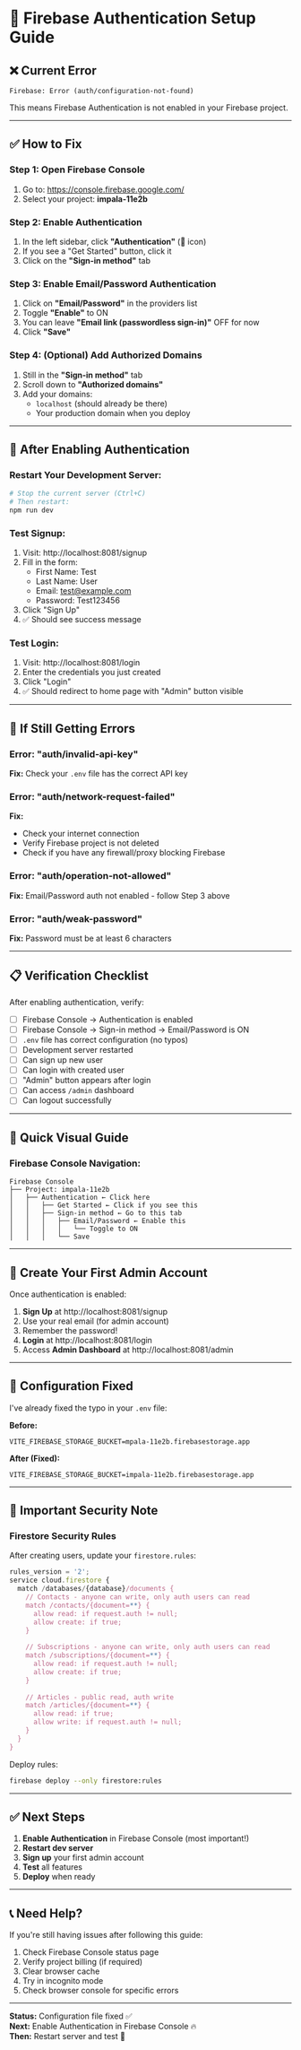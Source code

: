 # 🔧 Firebase Authentication Setup Guide

## ❌ Current Error

```
Firebase: Error (auth/configuration-not-found)
```

This means Firebase Authentication is not enabled in your Firebase project.

---

## ✅ How to Fix

### **Step 1: Open Firebase Console**

1. Go to: https://console.firebase.google.com/
2. Select your project: **impala-11e2b**

### **Step 2: Enable Authentication**

1. In the left sidebar, click **"Authentication"** (🔐 icon)
2. If you see a "Get Started" button, click it
3. Click on the **"Sign-in method"** tab

### **Step 3: Enable Email/Password Authentication**

1. Click on **"Email/Password"** in the providers list
2. Toggle **"Enable"** to ON
3. You can leave **"Email link (passwordless sign-in)"** OFF for now
4. Click **"Save"**

### **Step 4: (Optional) Add Authorized Domains**

1. Still in the **"Sign-in method"** tab
2. Scroll down to **"Authorized domains"**
3. Add your domains:
   - `localhost` (should already be there)
   - Your production domain when you deploy

---

## 🔄 After Enabling Authentication

### **Restart Your Development Server:**

```bash
# Stop the current server (Ctrl+C)
# Then restart:
npm run dev
```

### **Test Signup:**

1. Visit: http://localhost:8081/signup
2. Fill in the form:
   - First Name: Test
   - Last Name: User
   - Email: test@example.com
   - Password: Test123456
3. Click "Sign Up"
4. ✅ Should see success message

### **Test Login:**

1. Visit: http://localhost:8081/login
2. Enter the credentials you just created
3. Click "Login"
4. ✅ Should redirect to home page with "Admin" button visible

---

## 🐛 If Still Getting Errors

### **Error: "auth/invalid-api-key"**

**Fix:** Check your `.env` file has the correct API key

### **Error: "auth/network-request-failed"**

**Fix:** 
- Check your internet connection
- Verify Firebase project is not deleted
- Check if you have any firewall/proxy blocking Firebase

### **Error: "auth/operation-not-allowed"**

**Fix:** Email/Password auth not enabled - follow Step 3 above

### **Error: "auth/weak-password"**

**Fix:** Password must be at least 6 characters

---

## 📋 Verification Checklist

After enabling authentication, verify:

- [ ] Firebase Console → Authentication is enabled
- [ ] Firebase Console → Sign-in method → Email/Password is ON
- [ ] `.env` file has correct configuration (no typos)
- [ ] Development server restarted
- [ ] Can sign up new user
- [ ] Can login with created user
- [ ] "Admin" button appears after login
- [ ] Can access `/admin` dashboard
- [ ] Can logout successfully

---

## 🎯 Quick Visual Guide

### Firebase Console Navigation:

```
Firebase Console
├── Project: impala-11e2b
│   ├── Authentication ← Click here
│   │   ├── Get Started ← Click if you see this
│   │   ├── Sign-in method ← Go to this tab
│   │   │   ├── Email/Password ← Enable this
│   │   │   │   └── Toggle to ON
│   │   │   └── Save
```

---

## 🔐 Create Your First Admin Account

Once authentication is enabled:

1. **Sign Up** at http://localhost:8081/signup
2. Use your real email (for admin account)
3. Remember the password!
4. **Login** at http://localhost:8081/login
5. Access **Admin Dashboard** at http://localhost:8081/admin

---

## 📝 Configuration Fixed

I've already fixed the typo in your `.env` file:

**Before:**
```
VITE_FIREBASE_STORAGE_BUCKET=mpala-11e2b.firebasestorage.app
```

**After (Fixed):**
```
VITE_FIREBASE_STORAGE_BUCKET=impala-11e2b.firebasestorage.app
```

---

## 🚨 Important Security Note

### **Firestore Security Rules**

After creating users, update your `firestore.rules`:

```javascript
rules_version = '2';
service cloud.firestore {
  match /databases/{database}/documents {
    // Contacts - anyone can write, only auth users can read
    match /contacts/{document=**} {
      allow read: if request.auth != null;
      allow create: if true;
    }
    
    // Subscriptions - anyone can write, only auth users can read
    match /subscriptions/{document=**} {
      allow read: if request.auth != null;
      allow create: if true;
    }
    
    // Articles - public read, auth write
    match /articles/{document=**} {
      allow read: if true;
      allow write: if request.auth != null;
    }
  }
}
```

Deploy rules:
```bash
firebase deploy --only firestore:rules
```

---

## ✅ Next Steps

1. **Enable Authentication** in Firebase Console (most important!)
2. **Restart dev server**
3. **Sign up** your first admin account
4. **Test** all features
5. **Deploy** when ready

---

## 📞 Need Help?

If you're still having issues after following this guide:

1. Check Firebase Console status page
2. Verify project billing (if required)
3. Clear browser cache
4. Try in incognito mode
5. Check browser console for specific errors

---

**Status:** Configuration file fixed ✅  
**Next:** Enable Authentication in Firebase Console 🔥  
**Then:** Restart server and test 🚀

